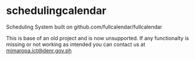 # schedulingcalendar
Scheduling System built on github.com/fullcalendar/fullcalendar

This is base of an old project and is now unsupported. If any functionalty is missing or not working as intended you can contact us at mimaropa.ict@denr.gov.ph
